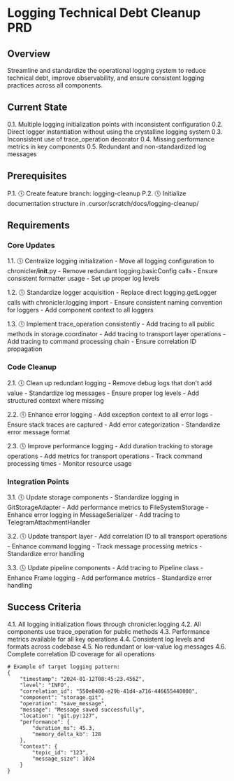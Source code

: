 # Logging Technical Debt Cleanup PRD

## Overview
Streamline and standardize the operational logging system to reduce technical debt, improve observability, and ensure consistent logging practices across all components.

## Current State
0.1. Multiple logging initialization points with inconsistent configuration
0.2. Direct logger instantiation without using the crystalline logging system
0.3. Inconsistent use of trace_operation decorator
0.4. Missing performance metrics in key components
0.5. Redundant and non-standardized log messages

## Prerequisites
P.1. 🕔 Create feature branch: logging-cleanup
P.2. 🕔 Initialize documentation structure in .cursor/scratch/docs/logging-cleanup/

## Requirements

### Core Updates
1.1. 🕔 Centralize logging initialization
    - Move all logging configuration to chronicler/__init__.py
    - Remove redundant logging.basicConfig calls
    - Ensure consistent formatter usage
    - Set up proper log levels

1.2. 🕔 Standardize logger acquisition
    - Replace direct logging.getLogger calls with chronicler.logging import
    - Ensure consistent naming convention for loggers
    - Add component context to all loggers

1.3. 🕔 Implement trace_operation consistently
    - Add tracing to all public methods in storage.coordinator
    - Add tracing to transport layer operations
    - Add tracing to command processing chain
    - Ensure correlation ID propagation

### Code Cleanup
2.1. 🕔 Clean up redundant logging
    - Remove debug logs that don't add value
    - Standardize log messages
    - Ensure proper log levels
    - Add structured context where missing

2.2. 🕔 Enhance error logging
    - Add exception context to all error logs
    - Ensure stack traces are captured
    - Add error categorization
    - Standardize error message format

2.3. 🕔 Improve performance logging
    - Add duration tracking to storage operations
    - Add metrics for transport operations
    - Track command processing times
    - Monitor resource usage

### Integration Points
3.1. 🕔 Update storage components
    - Standardize logging in GitStorageAdapter
    - Add performance metrics to FileSystemStorage
    - Enhance error logging in MessageSerializer
    - Add tracing to TelegramAttachmentHandler

3.2. 🕔 Update transport layer
    - Add correlation ID to all transport operations
    - Enhance command logging
    - Track message processing metrics
    - Standardize error handling

3.3. 🕔 Update pipeline components
    - Add tracing to Pipeline class
    - Enhance Frame logging
    - Add performance metrics
    - Standardize error handling

## Success Criteria
4.1. All logging initialization flows through chronicler.logging
4.2. All components use trace_operation for public methods
4.3. Performance metrics available for all key operations
4.4. Consistent log levels and formats across codebase
4.5. No redundant or low-value log messages
4.6. Complete correlation ID coverage for all operations

```
# Example of target logging pattern:
{
    "timestamp": "2024-01-12T08:45:23.456Z",
    "level": "INFO",
    "correlation_id": "550e8400-e29b-41d4-a716-446655440000",
    "component": "storage.git",
    "operation": "save_message",
    "message": "Message saved successfully",
    "location": "git.py:127",
    "performance": {
        "duration_ms": 45.3,
        "memory_delta_kb": 128
    },
    "context": {
        "topic_id": "123",
        "message_size": 1024
    }
}
``` 
